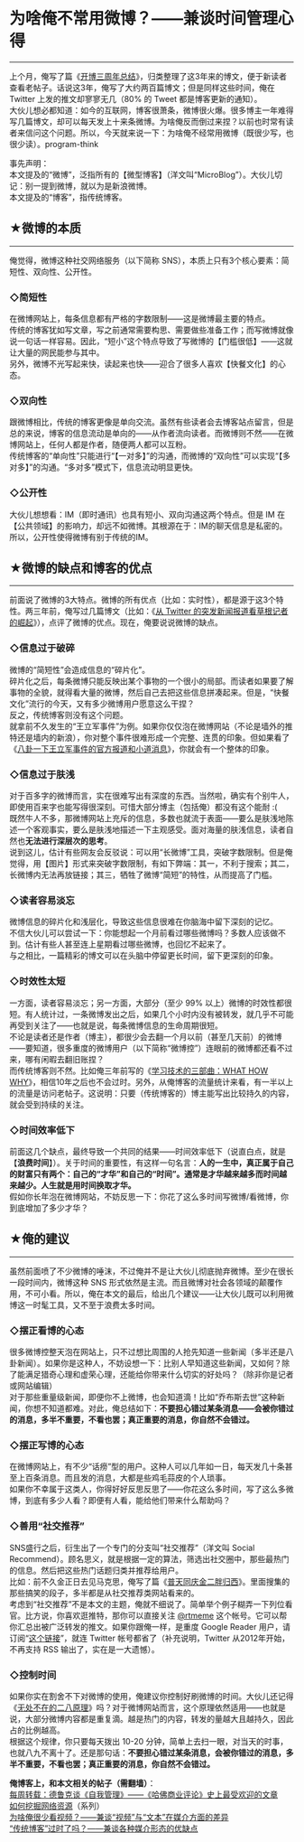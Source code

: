 # 为啥俺不常用微博？——兼谈时间管理心得 

-----

 上个月，俺写了篇《[开博三周年总结](https://program-think.blogspot.com/2012/01/three-years-blogging.html)》，归类整理了这3年来的博文，便于新读者查看老帖子。话说这3年，俺写了大约两百篇博文；但是同样这些时间，俺在 Twitter 上发的推文却寥寥无几（80% 的 Tweet 都是博客更新的通知）。  
 大伙儿想必都知道：如今的互联网，博客很萧条，微博很火爆。很多博主一年难得写几篇博文，却可以每天发上十来条微博。为啥俺反而倒过来捏？以前也时常有读者来信问这个问题。所以，今天就来说一下：为啥俺不经常用微博（既很少写，也很少读）。program-think  
   
 事先声明：  
 本文提及的“微博”，泛指所有的【微型博客】（洋文叫“MicroBlog”）。大伙儿切记：别一提到微博，就以为是新浪微博。  
 本文提及的“博客”，指传统博客。  
   
   
 ## ★微博的本质
------

  
 俺觉得，微博这种社交网络服务（以下简称 SNS），本质上只有3个核心要素：简短性、双向性、公开性。  
   
 ### ◇简短性

  
 在微博网站上，每条信息都有严格的字数限制——这是微博最主要的特点。  
 传统的博客犹如写文章，写之前通常需要构思、需要做些准备工作；而写微博就像说一句话一样容易。因此，“短小”这个特点导致了写微博的【门槛很低】——这就让大量的网民能参与其中。  
 另外，微博不光写起来快，读起来也快——迎合了很多人喜欢【快餐文化】的心态。  
   
 ### ◇双向性

  
 跟微博相比，传统的博客更像是单向交流。虽然有些读者会去博客站点留言，但是总的来说，博客的信息流动是单向的——从作者流向读者。而微博则不然——在微博网站上，任何人都是作者，随便两人都可以互粉。  
 传统博客的“单向性”只能进行“【一对多】”的沟通，而微博的“双向性”可以实现“【多对多】”的沟通。“多对多”模式下，信息流动明显更快。  
   
 ### ◇公开性

  
 大伙儿想想看：IM（即时通讯）也具有短小、双向沟通这两个特点。但是 IM 在【公共领域】的影响力，却远不如微博。其根源在于：IM的聊天信息是私密的。  
 所以，公开性使得微博有别于传统的IM。  
   
   
 ## ★微博的缺点和博客的优点
------------

  
 前面说了微博的3大特点。微博的所有优点（比如：实时性），都是源于这3个特性。两三年前，俺写过几篇博文（比如：《[从 Twitter 的突发新闻报道看草根记者的崛起](https://program-think.blogspot.com/2009/01/twitter-and-break-news-and-people.html)》），点评了微博的优点。现在，俺要说说微博的缺点。  
   
 ### ◇信息过于破碎

  
 微博的“简短性”会造成信息的“碎片化”。  
 碎片化之后，每条微博只能反映出某个事物的一个很小的局部。而读者如果要了解事物的全貌，就得看大量的微博，然后自己去把这些信息拼凑起来。但是，“快餐文化”流行的今天，又有多少微博用户愿意这么干捏？  
 反之，传统博客则没有这个问题。  
 就拿前不久发生的“王立军事件”为例。如果你仅仅泡在微博网站（不论是墙外的推特还是墙内的新浪），你对整个事件很难形成一个完整、连贯的印象。但如果看了《[八卦一下王立军事件的官方报道和小道消息](https://program-think.blogspot.com/2012/02/wang-lijun-incident.html)》，你就会有一个整体的印象。  
   
 ### ◇信息过于肤浅

  
 对于百多字的微博而言，实在很难写出有深度的东西。当然啦，确实有个别牛人，即使用百来字也能写得很深刻。可惜大部分博主（包括俺）都没有这个能耐 :(  
 既然牛人不多，那微博网站上充斥的信息，多数也就流于表面——要么是肤浅地陈述一个客观事实，要么是肤浅地描述一下主观感受。面对海量的肤浅信息，读者自然也**无法进行深层次的思考**。  
 说到这儿，估计有些网友会反驳说：可以用“长微博”工具，突破字数限制。但是俺觉得，用【图片】形式来突破字数限制，有如下弊端：其一，不利于搜索；其二，长微博内无法再放链接；其三，牺牲了微博“简短”的特性，从而提高了门槛。  
   
 ### ◇读者容易淡忘

  
 微博信息的碎片化和浅层化，导致这些信息很难在你脑海中留下深刻的记忆。  
 不信大伙儿可以尝试一下：你能想起一个月前看过哪些微博吗？多数人应该做不到。估计有些人甚至连上星期看过哪些微博，也回忆不起来了。  
 与之相比，一篇精彩的博文可以在头脑中停留更长时间，留下更深刻的印象。  
   
 ### ◇时效性太短

  
 一方面，读者容易淡忘；另一方面，大部分（至少 99% 以上）微博的时效性都很短。有人统计过，一条微博发出之后，如果几个小时内没有被转发，就几乎不可能再受到关注了——也就是说，每条微博信息的生命周期很短。  
 不论是读者还是作者（博主），都很少会去翻一个月以前（甚至几天前）的微博——要知道，很多重度的微博用户（以下简称“微博控”）连眼前的微博都还看不过来，哪有闲暇去翻旧账捏？  
 而传统博客则不然。比如俺三年前写的《[学习技术的三部曲：WHAT HOW WHY](https://program-think.blogspot.com/2009/02/study-technology-in-three-steps.html)》，相信10年之后也不会过时。另外，从俺博客的流量统计来看，有一半以上的流量是访问老帖子。这说明：只要（传统博客的）博主能写出比较持久的内容，就会受到持续的关注。  
   
 ### ◇时间效率低下

  
 前面这几个缺点，最终导致一个共同的结果——时间效率低下（说直白点，就是【**浪费时间**】）。关于时间的重要性，有这样一句名言：**人的一生中，真正属于自己的财富只有两个：自己的“才华”和自己的“时间”。通常是才华越来越多而时间越来越少。人生就是用时间换取才华。**  
 假如你长年泡在微博网站，不妨反思一下：你花了这么多时间写微博/看微博，你到底增加了多少才华？  
   
   
 ## ★俺的建议
-----

  
 虽然前面喷了不少微博的唾沫，不过俺并不是让大伙儿彻底抛弃微博。至少在很长一段时间内，微博这种 SNS 形式依然是主流。而且微博对社会各领域的颠覆作用，不可小看。所以，俺在本文的最后，给出几个建议——让大伙儿既可以利用微博这一时髦工具，又不至于浪费太多时间。  
   
 ### ◇摆正看博的心态

  
 很多微博控整天泡在网站上，只不过想比周围的人抢先知道一些新闻（多半还是八卦新闻）。如果你是这种人，不妨设想一下：比别人早知道这些新闻，又如何？除了能满足猎奇心理和虚荣心理，还能给你带来什么切实的好处吗？（除非你是记者或网站编辑）  
 对于那些重量级新闻，即便你不上微博，也会知道滴！比如“乔布斯去世”这种新闻，你想不知道都难。对此，俺总结如下：**不要担心错过某条消息——会被你错过的消息，多半不重要，不看也罢；真正重要的消息，你自然不会错过。**  
   
 ### ◇摆正写博的心态

  
 在微博网站上，有不少“话痨”型的用户。这种人可以几年如一日，每天发几十条甚至上百条消息。而且发的消息，大都是些鸡毛蒜皮的个人琐事。  
 如果你不幸属于这类人，你得好好反思反思了——你花这么多时间，写了这么多微博，到底有多少人看？即便有人看，能给他们带来什么帮助吗？  
   
 ### ◇善用“社交推荐”

  
 SNS盛行之后，衍生出了一个专门的分支叫“社交推荐”（洋文叫 Social Recommend）。顾名思义，就是根据一定的算法，筛选出社交圈中，那些最热门的信息。然后把这些热门话题归类并推荐给用户。  
 比如：前不久金正日去见马克思，俺写了篇《[普天同庆金二胖归西](https://program-think.blogspot.com/2011/12/kim-jong-il-joke.html)》。里面搜集的那些搞笑的段子，多半都是从社交推荐类网站看来的。  
 考虑到“社交推荐”不是本文的主题，俺就不细说了。简单举个例子糊弄一下列位看官。比方说，你喜欢逛推特，那你可以直接关注 [@rtmeme](https://twitter.com/rtmeme) 这个帐号。它可以帮你汇总出被广泛转发的推文。如果你跟俺一样，是重度 Google Reader 用户，请订阅“[这个链接](https://twitter.com/statuses/user_timeline/20765944.rss)”，就连 Twitter 帐号都省了（补充说明，Twitter 从2012年开始，不再支持 RSS 输出了，实在是一大遗憾）。  
   
 ### ◇控制时间

  
 如果你实在割舍不下对微博的使用，俺建议你控制好刷微博的时间。大伙儿还记得《[无处不在的二八原理](https://program-think.blogspot.com/2009/02/80-20-principle-0-overview.html)》吗？对于微博网站而言，这个原理依然适用——也就是说，大部分微博内容都是重复滴。越是热门的内容，转发的量越大且越持久，因此占的比例越高。  
 根据这个规律，你只要每天拨出 10-20 分钟，简单上去扫一眼，对当天的时事，也就八九不离十了。还是那句话：**不要担心错过某条消息，会被你错过的消息，多半不重要，不看也罢；真正重要的消息，你自然不会错过。**  
   
   
 **俺博客上，和本文相关的帖子（需翻墙）**：  
 [每周转载：德鲁克谈《自我管理》——《哈佛商业评论》史上最受欢迎的文章](https://program-think.blogspot.com/2018/06/weekly-share-121.html)  
 [如何挖掘网络资源](https://program-think.blogspot.com/2013/03/internet-resource-discovery-0.html)（系列）  
 [为啥俺很少看视频？——兼谈“视频”与“文本”在媒介方面的差异](https://program-think.blogspot.com/2017/08/Some-Reasons-to-Watch-Less-Videos.html)  
 [“传统博客”过时了吗？——兼谈各种媒介形态的优缺点](https://program-think.blogspot.com/2015/02/Is-Blogging-Dead.html) 